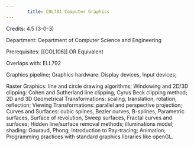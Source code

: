 ```yaml
---
        title: COL781 Computer Graphics
---
```

Credits: 4.5 (3-0-3)

Department: Department of Computer Science and Engineering

Prerequisites: [[COL106]] OR Equivalent

Overlaps with: ELL792

Graphics pipeline; Graphics hardware: Display devices, Input devices;

Raster Graphics: line and circle drawing algorithms; Windowing and 2D/3D clipping: Cohen and Sutherland line clipping, Cyrus Beck clipping method; 2D and 3D Geometrical Transformations: scaling, translation, rotation, reflection; Viewing Transformations: parallel and perspective projection; Curves and Surfaces: cubic splines, Bezier curves, B-splines, Parametric surfaces, Surface of revolution, Sweep surfaces, Fractal curves and surfaces; Hidden line/surface removal methods; illuminations model; shading: Gouraud, Phong; Introduction to Ray-tracing; Animation; Programming practices with standard graphics libraries like openGL.